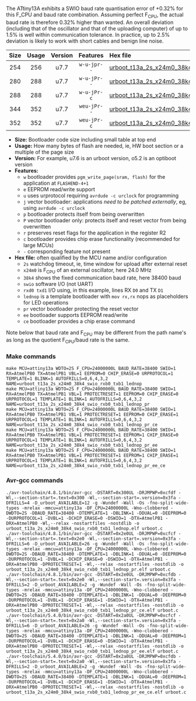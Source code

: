 The ATtiny13A exhibits a SWIO baud rate quantisation error of +0.32% for this F_CPU and baud rate combination. Assuming perfect F<sub>CPU</sub>, the actual baud rate is therefore 0.32% higher than wanted. An overall deviation (including that of the oscillator and that of the uploading computer) of up to 1.5% is well within communication tolerance. In practice, up to 2.5% deviation is likely to work with short cables and benign line noise.

|Size|Usage|Version|Features|Hex file|
|:-:|:-:|:-:|:-:|:--|
|254|256|u7.7|`w-u-jpr--`|[urboot_t13a_2s_x24m0_38k4_swio_rxb0_txb1_lednop.hex](https://raw.githubusercontent.com/stefanrueger/urboot.hex/main/mcus/attiny13a/watchdog_2_s/external_oscillator_x/24m000000_hz/%2B%2B38k4_baud/swio_rxb0_txb1/lednop/urboot_t13a_2s_x24m0_38k4_swio_rxb0_txb1_lednop.hex)|
|280|288|u7.7|`w-u-jPr--`|[urboot_t13a_2s_x24m0_38k4_swio_rxb0_txb1_lednop_pr.hex](https://raw.githubusercontent.com/stefanrueger/urboot.hex/main/mcus/attiny13a/watchdog_2_s/external_oscillator_x/24m000000_hz/%2B%2B38k4_baud/swio_rxb0_txb1/lednop/urboot_t13a_2s_x24m0_38k4_swio_rxb0_txb1_lednop_pr.hex)|
|288|288|u7.7|`w-u-jPr-c`|[urboot_t13a_2s_x24m0_38k4_swio_rxb0_txb1_lednop_pr_ce.hex](https://raw.githubusercontent.com/stefanrueger/urboot.hex/main/mcus/attiny13a/watchdog_2_s/external_oscillator_x/24m000000_hz/%2B%2B38k4_baud/swio_rxb0_txb1/lednop/urboot_t13a_2s_x24m0_38k4_swio_rxb0_txb1_lednop_pr_ce.hex)|
|344|352|u7.7|`weu-jPr--`|[urboot_t13a_2s_x24m0_38k4_swio_rxb0_txb1_lednop_pr_ee.hex](https://raw.githubusercontent.com/stefanrueger/urboot.hex/main/mcus/attiny13a/watchdog_2_s/external_oscillator_x/24m000000_hz/%2B%2B38k4_baud/swio_rxb0_txb1/lednop/urboot_t13a_2s_x24m0_38k4_swio_rxb0_txb1_lednop_pr_ee.hex)|
|352|352|u7.7|`weu-jPr-c`|[urboot_t13a_2s_x24m0_38k4_swio_rxb0_txb1_lednop_pr_ee_ce.hex](https://raw.githubusercontent.com/stefanrueger/urboot.hex/main/mcus/attiny13a/watchdog_2_s/external_oscillator_x/24m000000_hz/%2B%2B38k4_baud/swio_rxb0_txb1/lednop/urboot_t13a_2s_x24m0_38k4_swio_rxb0_txb1_lednop_pr_ee_ce.hex)|

- **Size:** Bootloader code size including small table at top end
- **Usage:** How many bytes of flash are needed, ie, HW boot section or a multiple of the page size
- **Version:** For example, u7.6 is an urboot version, o5.2 is an optiboot version
- **Features:**
  + `w` bootloader provides `pgm_write_page(sram, flash)` for the application at `FLASHEND-4+1`
  + `e` EEPROM read/write support
  + `u` uses urprotocol requiring `avrdude -c urclock` for programming
  + `j` vector bootloader: applications *need to be patched externally*, eg, using `avrdude -c urclock`
  + `p` bootloader protects itself from being overwritten
  + `P` vector bootloader only: protects itself and reset vector from being overwritten
  + `r` preserves reset flags for the application in the register R2
  + `c` bootloader provides chip erase functionality (recommended for large MCUs)
  + `-` corresponding feature not present
- **Hex file:** often qualified by the MCU name and/or configuration
  + `2s` watchdog timeout, ie, time window for upload after external reset
  + `x24m0` is F<sub>CPU</sub> of an external oscillator, here 24.0 MHz
  + `38k4` shows the fixed communication baud rate, here 38400 baud
  + `swio` software I/O (not UART)
  + `rxd0 txd1` I/O using, in this example, lines RX `D0` and TX `D1`
  + `lednop` is a template bootloader with `mov rx,rx` nops as placeholders for LED operations
  + `pr` vector bootloader protecting the reset vector
  + `ee` bootloader supports EEPROM read/write
  + `ce` bootloader provides a chip erase command


Note below that baud rate and F<sub>CPU</sub> may be different from the path name's as long as the quotient F<sub>CPU</sub>/baud rate is the same.

### Make commands
```
make MCU=attiny13a WDTO=2S F_CPU=24000000L BAUD_RATE=38400 SWIO=1 RX=AtmelPB0 TX=AtmelPB1 VBL=1 EEPROM=0 CHIP_ERASE=0 URPROTOCOL=1 TEMPLATE=1 BLINK=1 AUTOFRILLS=0,6,4,3,2 NAME=urboot_t13a_2s_x24m0_38k4_swio_rxb0_txb1_lednop
make MCU=attiny13a WDTO=2S F_CPU=24000000L BAUD_RATE=38400 SWIO=1 RX=AtmelPB0 TX=AtmelPB1 VBL=1 PROTECTRESET=1 EEPROM=0 CHIP_ERASE=0 URPROTOCOL=1 TEMPLATE=1 BLINK=1 AUTOFRILLS=0,6,4,3,2 NAME=urboot_t13a_2s_x24m0_38k4_swio_rxb0_txb1_lednop_pr
make MCU=attiny13a WDTO=2S F_CPU=24000000L BAUD_RATE=38400 SWIO=1 RX=AtmelPB0 TX=AtmelPB1 VBL=1 PROTECTRESET=1 EEPROM=0 CHIP_ERASE=1 URPROTOCOL=1 TEMPLATE=1 BLINK=1 AUTOFRILLS=0,6,4,3,2 NAME=urboot_t13a_2s_x24m0_38k4_swio_rxb0_txb1_lednop_pr_ce
make MCU=attiny13a WDTO=2S F_CPU=24000000L BAUD_RATE=38400 SWIO=1 RX=AtmelPB0 TX=AtmelPB1 VBL=1 PROTECTRESET=1 EEPROM=1 CHIP_ERASE=0 URPROTOCOL=1 TEMPLATE=1 BLINK=1 AUTOFRILLS=0,6,4,3,2 NAME=urboot_t13a_2s_x24m0_38k4_swio_rxb0_txb1_lednop_pr_ee
make MCU=attiny13a WDTO=2S F_CPU=24000000L BAUD_RATE=38400 SWIO=1 RX=AtmelPB0 TX=AtmelPB1 VBL=1 PROTECTRESET=1 EEPROM=1 CHIP_ERASE=1 URPROTOCOL=1 TEMPLATE=1 BLINK=1 AUTOFRILLS=0,6,4,3,2 NAME=urboot_t13a_2s_x24m0_38k4_swio_rxb0_txb1_lednop_pr_ee_ce
```

### Avr-gcc commands
```
./avr-toolchain/4.8.1/bin/avr-gcc -DSTART=0x300UL -DRJMPWP=0xcfdf -Wl,--section-start=.text=0x300 -Wl,--section-start=.version=0x3fa -DFRILLS=4 -D_urboot_AVAILABLE=12 -g -Wundef -Wall -Os -fno-split-wide-types -mrelax -mmcu=attiny13a -DF_CPU=24000000L -Wno-clobbered -DWDTO=2S -DBAUD_RATE=38400 -DTEMPLATE=1 -DBLINK=1 -DDUAL=0 -DEEPROM=0 -DURPROTOCOL=1 -DVBL=1 -DCHIP_ERASE=0 -DSWIO=1 -DTX=AtmelPB1 -DRX=AtmelPB0 -Wl,--relax -nostartfiles -nostdlib -o urboot_t13a_2s_x24m0_38k4_swio_rxb0_txb1_lednop.elf urboot.c
./avr-toolchain/4.8.1/bin/avr-gcc -DSTART=0x2e0UL -DRJMPWP=0xcfcf -Wl,--section-start=.text=0x2e0 -Wl,--section-start=.version=0x3fa -DFRILLS=6 -D_urboot_AVAILABLE=26 -g -Wundef -Wall -Os -fno-split-wide-types -mrelax -mmcu=attiny13a -DF_CPU=24000000L -Wno-clobbered -DWDTO=2S -DBAUD_RATE=38400 -DTEMPLATE=1 -DBLINK=1 -DDUAL=0 -DEEPROM=0 -DURPROTOCOL=1 -DVBL=1 -DCHIP_ERASE=0 -DSWIO=1 -DTX=AtmelPB1 -DRX=AtmelPB0 -DPROTECTRESET=1 -Wl,--relax -nostartfiles -nostdlib -o urboot_t13a_2s_x24m0_38k4_swio_rxb0_txb1_lednop_pr.elf urboot.c
./avr-toolchain/4.8.1/bin/avr-gcc -DSTART=0x2e0UL -DRJMPWP=0xcfdb -Wl,--section-start=.text=0x2e0 -Wl,--section-start=.version=0x3fa -DFRILLS=2 -D_urboot_AVAILABLE=2 -g -Wundef -Wall -Os -fno-split-wide-types -mrelax -mmcu=attiny13a -DF_CPU=24000000L -Wno-clobbered -DWDTO=2S -DBAUD_RATE=38400 -DTEMPLATE=1 -DBLINK=1 -DDUAL=0 -DEEPROM=0 -DURPROTOCOL=1 -DVBL=1 -DCHIP_ERASE=1 -DSWIO=1 -DTX=AtmelPB1 -DRX=AtmelPB0 -DPROTECTRESET=1 -Wl,--relax -nostartfiles -nostdlib -o urboot_t13a_2s_x24m0_38k4_swio_rxb0_txb1_lednop_pr_ce.elf urboot.c
./avr-toolchain/5.4.0/bin/avr-gcc -DSTART=0x2a0UL -DRJMPWP=0xcfcf -Wl,--section-start=.text=0x2a0 -Wl,--section-start=.version=0x3fa -DFRILLS=6 -D_urboot_AVAILABLE=26 -g -Wundef -Wall -Os -fno-split-wide-types -mrelax -mmcu=attiny13a -DF_CPU=24000000L -Wno-clobbered -DWDTO=2S -DBAUD_RATE=38400 -DTEMPLATE=1 -DBLINK=1 -DDUAL=0 -DEEPROM=1 -DURPROTOCOL=1 -DVBL=1 -DCHIP_ERASE=0 -DSWIO=1 -DTX=AtmelPB1 -DRX=AtmelPB0 -DPROTECTRESET=1 -Wl,--relax -nostartfiles -nostdlib -o urboot_t13a_2s_x24m0_38k4_swio_rxb0_txb1_lednop_pr_ee.elf urboot.c
./avr-toolchain/5.4.0/bin/avr-gcc -DSTART=0x2a0UL -DRJMPWP=0xcfdb -Wl,--section-start=.text=0x2a0 -Wl,--section-start=.version=0x3fa -DFRILLS=2 -D_urboot_AVAILABLE=2 -g -Wundef -Wall -Os -fno-split-wide-types -mrelax -mmcu=attiny13a -DF_CPU=24000000L -Wno-clobbered -DWDTO=2S -DBAUD_RATE=38400 -DTEMPLATE=1 -DBLINK=1 -DDUAL=0 -DEEPROM=1 -DURPROTOCOL=1 -DVBL=1 -DCHIP_ERASE=1 -DSWIO=1 -DTX=AtmelPB1 -DRX=AtmelPB0 -DPROTECTRESET=1 -Wl,--relax -nostartfiles -nostdlib -o urboot_t13a_2s_x24m0_38k4_swio_rxb0_txb1_lednop_pr_ee_ce.elf urboot.c
```

